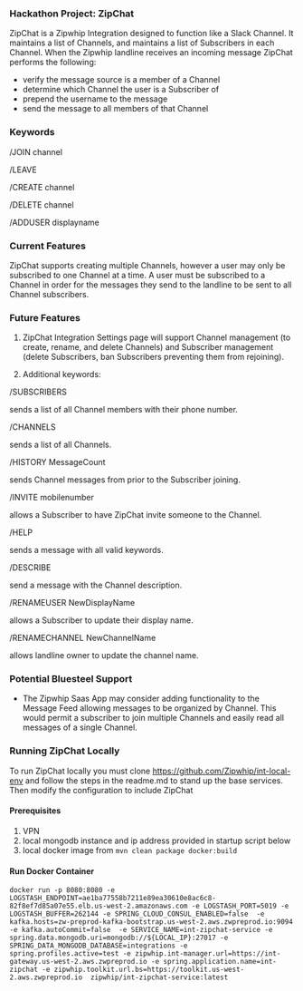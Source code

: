### Hackathon Project: ZipChat

ZipChat is a Zipwhip Integration designed to function like a Slack Channel.
It maintains a list of Channels, and maintains a list of Subscribers in each Channel.
When the Zipwhip landline receives an incoming message ZipChat performs the following:
* verify the message source is a member of a Channel
* determine which Channel the user is a Subscriber of
* prepend the username to the message
* send the message to all members of that Channel

### Keywords

/JOIN channel

/LEAVE

/CREATE channel

/DELETE channel

/ADDUSER displayname

### Current Features

ZipChat supports creating multiple Channels, however a user may only be subscribed to one Channel at a time.
A user must be subscribed to a Channel in order for the messages they send to the landline to be sent to all
Channel subscribers.

### Future Features

1. ZipChat Integration Settings page will support Channel management (to create, rename, and delete Channels)
and Subscriber management (delete Subscribers, ban Subscribers preventing them from rejoining).

2. Additional keywords:

/SUBSCRIBERS

sends a list of all Channel members with their phone number.

/CHANNELS

sends a list of all Channels.

/HISTORY MessageCount

sends Channel messages from prior to the Subscriber joining.

/INVITE mobilenumber

allows a Subscriber to have ZipChat invite someone to the Channel.

/HELP

sends a message with all valid keywords.

/DESCRIBE

send a message with the Channel description.

/RENAMEUSER NewDisplayName

allows a Subscriber to update their display name.

/RENAMECHANNEL NewChannelName

allows landline owner to update the channel name.

### Potential Bluesteel Support

* The Zipwhip Saas App may consider adding functionality to the Message Feed allowing messages to be
organized by Channel. This would permit a subscriber to join multiple Channels and easily read all
messages of a single Channel.

### Running ZipChat Locally

To run ZipChat locally you must clone https://github.com/Zipwhip/int-local-env and follow the steps
in the readme.md to stand up the base services. Then modify the configuration to include ZipChat

#### Prerequisites

1. VPN
2. local mongodb instance and ip address provided in startup script below
3. local docker image from `mvn clean package docker:build`

#### Run Docker Container

	docker run -p 8080:8080 -e LOGSTASH_ENDPOINT=ae1ba77558b7211e89ea30610e8ac6c8-82f8ef7d85a07e55.elb.us-west-2.amazonaws.com -e LOGSTASH_PORT=5019 -e LOGSTASH_BUFFER=262144 -e SPRING_CLOUD_CONSUL_ENABLED=false  -e kafka.hosts=zw-preprod-kafka-bootstrap.us-west-2.aws.zwpreprod.io:9094 -e kafka.autoCommit=false  -e SERVICE_NAME=int-zipchat-service -e spring.data.mongodb.uri=mongodb://${LOCAL_IP}:27017 -e SPRING_DATA_MONGODB_DATABASE=integrations -e spring.profiles.active=test -e zipwhip.int-manager.url=https://int-gateway.us-west-2.aws.zwpreprod.io -e spring.application.name=int-zipchat -e zipwhip.toolkit.url.bs=https://toolkit.us-west-2.aws.zwpreprod.io  zipwhip/int-zipchat-service:latest
